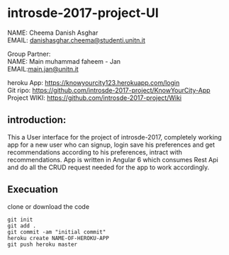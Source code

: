 # introsde-2017-project-UI


NAME: Cheema Danish Asghar  
EMAIL: danishasghar.cheema@studenti.unitn.it  
  
Group Partner:  
NAME: Main muhammad faheem - Jan  
EMAIL:main.jan@unitn.it  
  
heroku App:  https://knowyourcity123.herokuapp.com/login   
Git ripo:  https://github.com/introsde-2017-project/KnowYourCity-App 
Project WIKI: https://github.com/introsde-2017-project/Wiki  

## introduction:
This a User interface for the project of introsde-2017, completely working app for a new user who can signup, login save his preferences and get recommendations according to his preferences, intract with recommendations.
App is written in Angular 6 which consumes Rest Api and do all the CRUD request needed for the app to work accordingly.

## Execuation
clone or download the code
```
git init
git add .
git commit -am "initial commit"
heroku create NAME-OF-HEROKU-APP
git push heroku master
```
